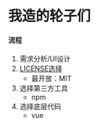 # 我造的轮子们

#### 流程 
1. 需求分析/UI设计
2. [LICENSE选择](http://www.ruanyifeng.com/blog/2011/05/how_to_choose_free_software_licenses.html)
    * 最开放：MIT
3. 选择第三方工具
    * npm
4. 选择底层代码
    * vue    
    
    


